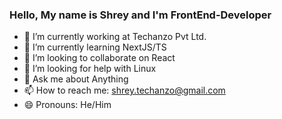 ### Hello, My name is Shrey and I'm FrontEnd-Developer



- 🔭 I’m currently working at Techanzo Pvt Ltd.
- 🌱 I’m currently learning NextJS/TS
- 👯 I’m looking to collaborate on React
- 🤔 I’m looking for help with Linux
- 💬 Ask me about Anything
- 📫 How to reach me: shrey.techanzo@gmail.com
- 😄 Pronouns: He/Him
 <!-- - ⚡ Fun fact: ... -->
